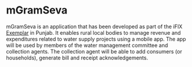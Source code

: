 # mGramSeva

mGramSeva is an application that has been developed as part of the iFIX [Exemplar](../) in Punjab. It enables rural local bodies to manage revenue and expenditures related to water supply projects using a mobile app. The app will be used by members of the water management committee and collection agents. The collection agent will be able to add consumers \(or households\), generate bill and receipt acknowledgements. 

